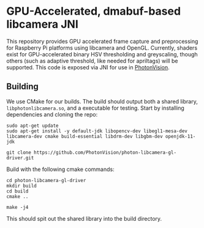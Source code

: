 # GPU-Accelerated, dmabuf-based libcamera JNI

This repository provides GPU accelerated frame capture and preprocessing for Raspberry Pi platforms using libcamera and OpenGL. Currently, shaders exist for GPU-accelerated binary HSV thresholding and greyscaling, though others (such as adaptive threshold, like needed for apriltags) will be supported. This code is exposed via JNI for use in [PhotonVision](https://github.com/PhotonVision/photonvision).

## Building

We use CMake for our builds. The build should output both a shared library, `libphotonlibcamera.so`, and a executable for testing. Start by installing dependencies and cloning the repo:

```
sudo apt-get update
sudo apt-get install -y default-jdk libopencv-dev libegl1-mesa-dev libcamera-dev cmake build-essential libdrm-dev libgbm-dev openjdk-11-jdk

git clone https://github.com/PhotonVision/photon-libcamera-gl-driver.git
```

Build with the following cmake commands:

```
cd photon-libcamera-gl-driver
mkdir build
cd build
cmake ..

make -j4
```

This should spit out the shared library into the build directory.
